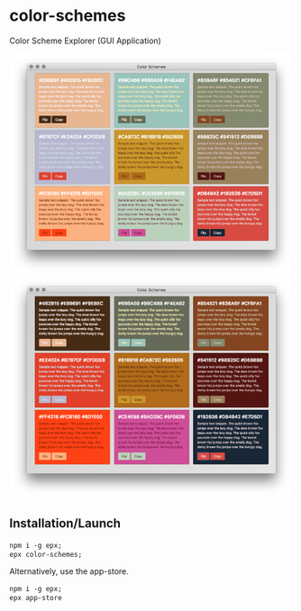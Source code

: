 # color-schemes
Color Scheme Explorer (GUI Application)

![](screenshot-1.png)
![](screenshot-2.png)

## Installation/Launch

    npm i -g epx;
    epx color-schemes;

Alternatively, use the app-store.

    npm i -g epx;
    epx app-store

